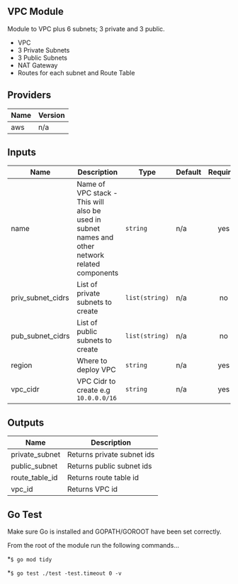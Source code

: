 ## VPC Module

Module to VPC plus 6 subnets; 3 private and 3 public.

* VPC
* 3 Private Subnets
* 3 Public Subnets
* NAT Gateway
* Routes for each subnet and Route Table 

## Providers

| Name | Version |
|------|---------|
| aws | n/a |

## Inputs

| Name | Description | Type | Default | Required |
|------|-------------|------|---------|:-----:|
| name | Name of VPC stack - This will also be used in subnet names and other network related components | `string` | n/a | yes |
| priv\_subnet\_cidrs | List of private subnets to create | `list(string)` | n/a | no |
| pub\_subnet\_cidrs | List of public subnets to create | `list(string)` | n/a | no |
| region | Where to deploy VPC | `string` | n/a | yes |
| vpc\_cidr | VPC Cidr to create e.g `10.0.0.0/16` | `string` | n/a | yes |

## Outputs

| Name | Description |
|------|-------------|
| private\_subnet | Returns private subnet ids |
| public\_subnet | Returns public subnet ids |
| route\_table\_id | Returns route table id |
| vpc\_id | Returns VPC id

## Go Test

Make sure Go is installed and GOPATH/GOROOT have been set correctly. 
  
From the root of the module run the following commands...

*`$ go mod tidy` 

*`$ go test ./test -test.timeout 0 -v`
